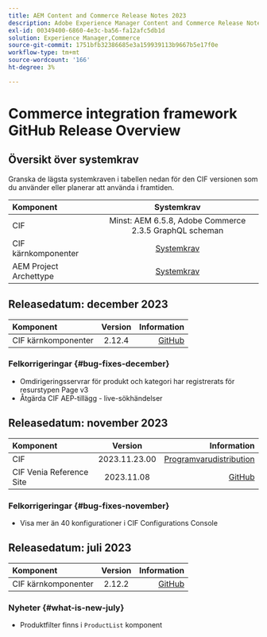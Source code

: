 ```yaml
---
title: AEM Content and Commerce Release Notes 2023
description: Adobe Experience Manager Content and Commerce Release Notes 2023.
exl-id: 00349400-6860-4e3c-ba56-fa12afc5db1d
solution: Experience Manager,Commerce
source-git-commit: 1751bfb32386685e3a159939113b9667b5e17f0e
workflow-type: tm+mt
source-wordcount: '166'
ht-degree: 3%

---
```


# Commerce integration framework GitHub Release Overview

## Översikt över systemkrav

Granska de lägsta systemkraven i tabellen nedan för den CIF versionen som du använder eller planerar att använda i framtiden.

| Komponent | Systemkrav |
|:-------|:-----------------------------------------------------------------------------------------------:|
| CIF | Minst: AEM 6.5.8, Adobe Commerce 2.3.5 GraphQL scheman |
| CIF kärnkomponenter | [Systemkrav](https://github.com/adobe/aem-core-cif-components/blob/master/VERSIONS.md) |
| AEM Project Archettype | [Systemkrav](https://github.com/adobe/aem-project-archetype/blob/master/VERSIONS.md) |

## Releasedatum: december 2023

| Komponent | Version | Information |
|:-------|:-------:|-----------------------------------------------------------------------------------------------------------:|
| CIF kärnkomponenter | 2.12.4 | [GitHub](https://github.com/adobe/aem-core-cif-components/releases/tag/core-cif-components-reactor-2.12.4) |

### Felkorrigeringar {#bug-fixes-december}

* Omdirigeringsservrar för produkt och kategori har registrerats för resurstypen Page v3
* Åtgärda CIF AEP-tillägg - live-sökhändelser

## Releasedatum: november 2023

| Komponent | Version | Information |
|:-------|:-------------:|----------------------------------------------------------------------------------------------------------------------------------------------------------------------------------------------------------------------------------------------------:|
| CIF | 2023.11.23.00 | [Programvarudistribution](https://experience.adobe.com/#/downloads/content/software-distribution/en/aem.html?package=%2Fcontent%2Fsoftware-distribution%2Fen%2Fdetails.html%2Fcontent%2Fdam%2Faem%2Fpublic%2Faem-commerce-addon-65-2023.11.23.00.zip) |
| CIF Venia Reference Site | 2023.11.08 | [GitHub](https://github.com/adobe/aem-cif-guides-venia/releases/tag/venia-2023.11.08) |

### Felkorrigeringar {#bug-fixes-november}

* Visa mer än 40 konfigurationer i CIF Configurations Console

## Releasedatum: juli 2023

| Komponent | Version | Information |
|:-------|:-------:|--------------------------------------------------------------------------------------------------------------:|
| CIF kärnkomponenter | 2.12.2 | [GitHub](https://github.com/adobe/aem-core-cif-components/releases/tag/core-cif-components-reactor-2.12.2) |

### Nyheter {#what-is-new-july}

* Produktfilter finns i `ProductList` komponent
